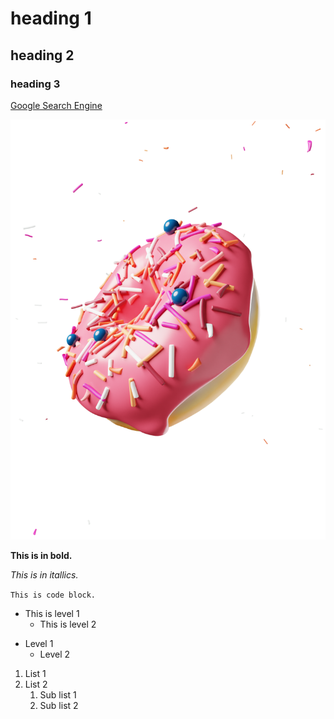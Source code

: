 # heading 1
## heading 2
### heading 3

[Google Search Engine](http://google.com)

![Doughnut](2untitled.png)

**This is in bold.**

_This is in itallics._

`This is code block.`

* This is level 1
  * This is level 2

- Level 1
  - Level 2

1. List 1
2. List 2
   1. Sub list 1
   2. Sub list 2

